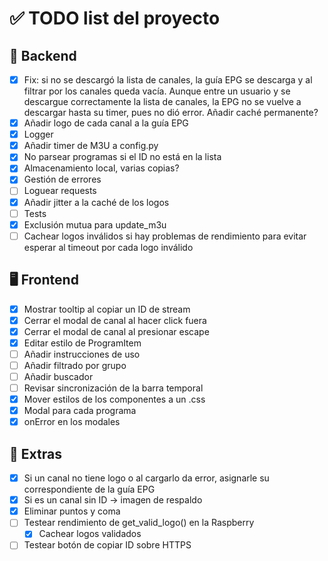 # ✅ TODO list del proyecto

## 🔧 Backend
- [x] Fix: si no se descargó la lista de canales, la guía EPG se descarga y al filtrar por los canales queda vacía. Aunque entre un usuario y se descargue correctamente la lista de canales, la EPG no se vuelve a descargar hasta su timer, pues no dió error. Añadir caché permanente?
- [x] Añadir logo de cada canal a la guía EPG
- [x] Logger
- [x] Añadir timer de M3U a config.py
- [x] No parsear programas si el ID no está en la lista
- [x] Almacenamiento local, varias copias?
- [x] Gestión de errores
- [ ] Loguear requests
- [x] Añadir jitter a la caché de los logos
- [ ] Tests
- [x] Exclusión mutua para update_m3u
- [ ] Cachear logos inválidos si hay problemas de rendimiento para evitar esperar al timeout por cada logo inválido

## 🖥️ Frontend
- [x] Mostrar tooltip al copiar un ID de stream
- [x] Cerrar el modal de canal al hacer click fuera
- [x] Cerrar el modal de canal al presionar escape
- [x] Editar estilo de ProgramItem
- [ ] Añadir instrucciones de uso
- [ ] Añadir filtrado por grupo
- [ ] Añadir buscador
- [ ] Revisar sincronización de la barra temporal
- [x] Mover estilos de los componentes a un .css
- [x] Modal para cada programa
- [x] onError en los modales

## 🧪 Extras
- [x] Si un canal no tiene logo o al cargarlo da error, asignarle su correspondiente de la guía EPG
- [x] Si es un canal sin ID -> imagen de respaldo
- [x] Eliminar puntos y coma
- [ ] Testear rendimiento de get_valid_logo() en la Raspberry
    - [x] Cachear logos validados
- [ ] Testear botón de copiar ID sobre HTTPS